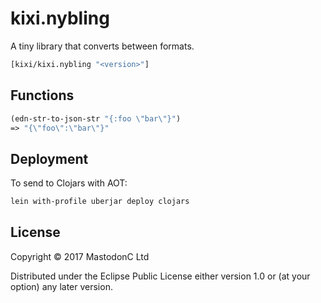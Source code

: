 # kixi.nybling

A tiny library that converts between formats.

``` clojure
[kixi/kixi.nybling "<version>"]
```

## Functions

``` clojure
(edn-str-to-json-str "{:foo \"bar\"}")
=> "{\"foo\":\"bar\"}"
```

## Deployment

To send to Clojars with AOT:
``` bash
lein with-profile uberjar deploy clojars
```

## License

Copyright © 2017 MastodonC Ltd

Distributed under the Eclipse Public License either version 1.0 or (at
your option) any later version.
